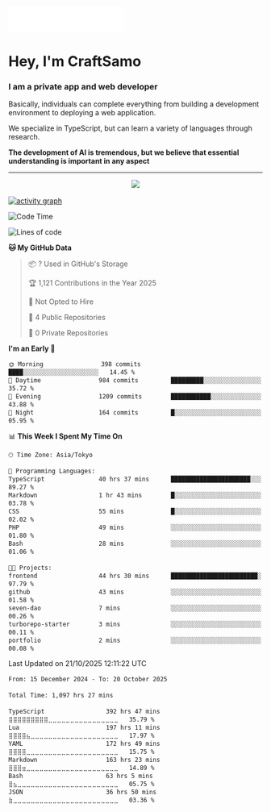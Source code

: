 <img src="images/header.svg"></img>

# Hey, I'm CraftSamo

### I am a private app and web developer

Basically, individuals can complete everything from building a development
environment to deploying a web application.

We specialize in TypeScript, but can learn a variety of languages through
research.

**The development of AI is tremendous, but we believe that essential
understanding is important in any aspect**

---

<p align="center">
  <img alig src="https://github-profile-trophy.vercel.app/?username=craftsamo&theme=onedark&column=-1" />
</p>

[![activity graph](https://github-readme-activity-graph.vercel.app/graph?username=craftsamo&theme=github-dark-dimmed&custom_title=Guilyx%20Activity%20Graph&hide_border=true)](https://github.com/ashutosh00710/github-readme-activity-graph)

<!--START_SECTION:waka-->
![Code Time](http://img.shields.io/badge/Code%20Time-1%2C091%20hrs%2019%20mins-blue)

![Lines of code](https://img.shields.io/badge/From%20Hello%20World%20I%27ve%20Written-666.2%20thousand%20lines%20of%20code-blue)

**🐱 My GitHub Data** 

> 📦 ? Used in GitHub's Storage 
 > 
> 🏆 1,121 Contributions in the Year 2025
 > 
> 🚫 Not Opted to Hire
 > 
> 📜 4 Public Repositories 
 > 
> 🔑 0 Private Repositories 
 > 
**I'm an Early 🐤** 

```text
🌞 Morning                398 commits         ████░░░░░░░░░░░░░░░░░░░░░   14.45 % 
🌆 Daytime                984 commits         █████████░░░░░░░░░░░░░░░░   35.72 % 
🌃 Evening                1209 commits        ███████████░░░░░░░░░░░░░░   43.88 % 
🌙 Night                  164 commits         █░░░░░░░░░░░░░░░░░░░░░░░░   05.95 % 
```


📊 **This Week I Spent My Time On** 

```text
🕑︎ Time Zone: Asia/Tokyo

💬 Programming Languages: 
TypeScript               40 hrs 37 mins      ██████████████████████░░░   89.27 % 
Markdown                 1 hr 43 mins        █░░░░░░░░░░░░░░░░░░░░░░░░   03.78 % 
CSS                      55 mins             █░░░░░░░░░░░░░░░░░░░░░░░░   02.02 % 
PHP                      49 mins             ░░░░░░░░░░░░░░░░░░░░░░░░░   01.80 % 
Bash                     28 mins             ░░░░░░░░░░░░░░░░░░░░░░░░░   01.06 % 

🐱‍💻 Projects: 
frontend                 44 hrs 30 mins      ████████████████████████░   97.79 % 
github                   43 mins             ░░░░░░░░░░░░░░░░░░░░░░░░░   01.58 % 
seven-dao                7 mins              ░░░░░░░░░░░░░░░░░░░░░░░░░   00.26 % 
turborepo-starter        3 mins              ░░░░░░░░░░░░░░░░░░░░░░░░░   00.11 % 
portfolio                2 mins              ░░░░░░░░░░░░░░░░░░░░░░░░░   00.08 % 
```


 Last Updated on 21/10/2025 12:11:22 UTC
<!--END_SECTION:waka-->

<!--START_SECTION:waka-simple-->

```text
From: 15 December 2024 - To: 20 October 2025

Total Time: 1,097 hrs 27 mins

TypeScript                 392 hrs 47 mins ⣿⣿⣿⣿⣿⣿⣿⣿⣿⣀⣀⣀⣀⣀⣀⣀⣀⣀⣀⣀⣀⣀⣀⣀⣀   35.79 %
Lua                        197 hrs 11 mins ⣿⣿⣿⣿⣦⣀⣀⣀⣀⣀⣀⣀⣀⣀⣀⣀⣀⣀⣀⣀⣀⣀⣀⣀⣀   17.97 %
YAML                       172 hrs 49 mins ⣿⣿⣿⣿⣀⣀⣀⣀⣀⣀⣀⣀⣀⣀⣀⣀⣀⣀⣀⣀⣀⣀⣀⣀⣀   15.75 %
Markdown                   163 hrs 23 mins ⣿⣿⣿⣶⣀⣀⣀⣀⣀⣀⣀⣀⣀⣀⣀⣀⣀⣀⣀⣀⣀⣀⣀⣀⣀   14.89 %
Bash                       63 hrs 5 mins   ⣿⣦⣀⣀⣀⣀⣀⣀⣀⣀⣀⣀⣀⣀⣀⣀⣀⣀⣀⣀⣀⣀⣀⣀⣀   05.75 %
JSON                       36 hrs 50 mins  ⣷⣀⣀⣀⣀⣀⣀⣀⣀⣀⣀⣀⣀⣀⣀⣀⣀⣀⣀⣀⣀⣀⣀⣀⣀   03.36 %
```

<!--END_SECTION:waka-simple-->
